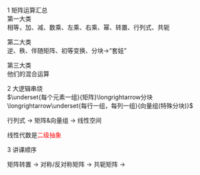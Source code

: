 1 矩阵运算汇总    
第一大类    
相等，加、减、数乘、左乘、右乘、幂、转置、行列式、共轭    
    
第二大类    
逆、秩、伴随矩阵、初等变换、分块→“套娃”    
    
第三大类    
他们的混合运算    
    
2 大逻辑串烧    
 $\underset{每个元素一组}{矩阵}\longrightarrow分块\longrightarrow\underset{每行一组，每列一组}{向量组(特殊分块)}$     
    
行列式 $\longrightarrow$ 矩阵&向量组 $\longrightarrow$ 线性空间    
    
线性代数是<font color=red>二级抽象</font>    
    
3 讲课顺序    
    
 矩阵转置 $\to$ 对称/反对称矩阵 $\to$ 共轭矩阵 $\to$     
